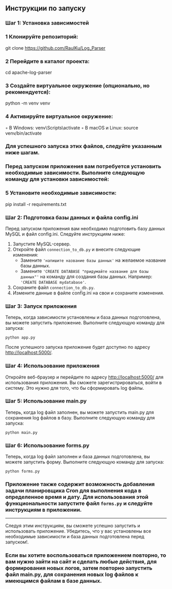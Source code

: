 
## Инструкции по запуску

### Шаг 1: Установка зависимостей


### 1 Клонируйте репозиторий:

git clone https://github.com/RaulKu/Log_Parser

### 2 Перейдите в каталог проекта: 

cd apache-log-parser

### 3 Создайте виртуальное окружение (опционально, но рекомендуется): 

python -m venv venv

### 4 Активируйте виртуальное окружение:

 ◦ В Windows: venv\Scripts\activate
 ◦ В macOS и Linux: source venv/bin/activate

### Для успешного запуска этих файлов, следуйте указанным ниже шагам.
### Перед запуском приложения вам потребуется установить необходимые зависимости. Выполните следующую команду для установки зависимостей:

### 5 Установите необходимые зависимости: 

pip install -r requirements.txt




### Шаг 2: Подготовка базы данных и файла config.ini

Перед запуском приложения вам необходимо подготовить базу данных MySQL и файл config.ini. Следуйте инструкциям ниже:

1. Запустите MySQL-сервер.
2. Откройте файл `connection_to_db.py` и внесите следующие изменения:
   - Замените `'напишите название базы данных'` на желаемое название базы данных.
   - Замените `'CREATE DATABASE "придумайте название для базы данных"'` на команду для создания базы данных. Например: `'CREATE DATABASE mydatabase'`.
3. Сохраните файл `connection_to_db.py`.
4. Измените данные в файле config.ini на свои и сохраните изменения.

### Шаг 3: Запуск приложения

Теперь, когда зависимости установлены и база данных подготовлена, вы можете запустить приложение. Выполните следующую команду для запуска:

```
python app.py

```

После успешного запуска приложение будет доступно по адресу [http://localhost:5000/](http://localhost:5000/).

### Шаг 4: Использование приложения

Откройте веб-браузер и перейдите по адресу [http://localhost:5000/](http://localhost:5000/) для использования приложения. Вы сможете зарегистрироваться, войти в систему.
Это нужно для того, что бы сформировать log файлы.

### Шаг 5: Использование main.py

Теперь, когда log файл заполнен, вы можете запустить main.py для сохранения log файлов в базу. Выполните следующую команду для запуска:

```
python main.py

```

### Шаг 6: Использование forms.py

Теперь, когда log файл заполнен и база данных подготовлена, вы можете запустить форму. Выполните следующую команду для запуска:

```
python forms.py

```

### Приложение также содержит возможность добавления задачи планировщика Cron для выполнения кода в определенное время и дату. Для использования этой функциональности запустите файл `forms.py` и следуйте инструкциям в приложении.

---

Следуя этим инструкциям, вы сможете успешно запустить и использовать приложение. Убедитесь, что у вас установлены все необходимые зависимости и база данных подготовлена перед запуском!.

### Если вы хотите воспользоваться приложением повторно, то вам нужно зайти на сайт и сделать любые действия, для формирования новых логов, затем повторно запустить файл main.py, для сохранения новых log файлов к имеющимся файлам в базе данных.
